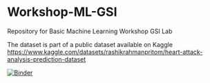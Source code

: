 # Workshop-ML-GSI
Repository for Basic Machine Learning Workshop GSI Lab

The dataset is part of a public dataset available on Kaggle
https://www.kaggle.com/datasets/rashikrahmanpritom/heart-attack-analysis-prediction-dataset

[![Binder](https://mybinder.org/badge_logo.svg)](https://mybinder.org/v2/gh/gsi-bioinformatics/Workshop-ML-GSI/HEAD?urlpath=Full%20Code%20Workshop%20Machine%20Learning.ipynb)
